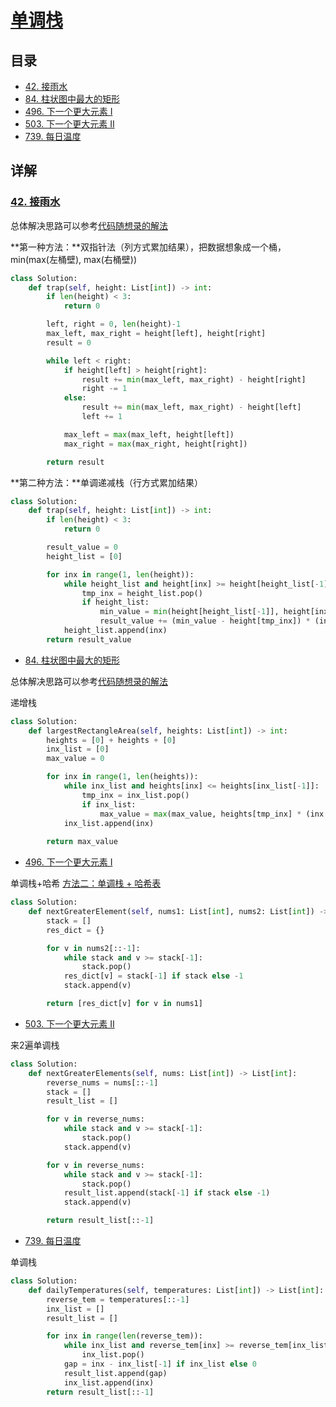 # [单调栈](https://github.com/youngyangyang04/leetcode-master)

## 目录

+ [42. 接雨水](https://leetcode-cn.com/problems/trapping-rain-water/)
+ [84. 柱状图中最大的矩形](https://leetcode-cn.com/problems/largest-rectangle-in-histogram/)
+ [496. 下一个更大元素 I](https://leetcode-cn.com/problems/next-greater-element-i/)
+ [503. 下一个更大元素 II](https://leetcode-cn.com/problems/next-greater-element-ii/)
+ [739. 每日温度](https://leetcode-cn.com/problems/daily-temperatures/)


## 详解

### [42. 接雨水](https://leetcode-cn.com/problems/trapping-rain-water/)

总体解决思路可以参考[代码随想录的解法](https://github.com/youngyangyang04/leetcode-master/blob/master/problems/0042.%E6%8E%A5%E9%9B%A8%E6%B0%B4.md)

**第一种方法：**双指针法（列方式累加结果），把数据想象成一个桶，min(max(左桶壁), max(右桶壁))

```python
class Solution:
    def trap(self, height: List[int]) -> int:
        if len(height) < 3:
            return 0

        left, right = 0, len(height)-1
        max_left, max_right = height[left], height[right]
        result = 0

        while left < right:
            if height[left] > height[right]:
                result += min(max_left, max_right) - height[right]
                right -= 1
            else:
                result += min(max_left, max_right) - height[left]
                left += 1

            max_left = max(max_left, height[left])
            max_right = max(max_right, height[right])

        return result
```

**第二种方法：**单调递减栈（行方式累加结果）

```python
class Solution:
    def trap(self, height: List[int]) -> int:
        if len(height) < 3:
            return 0

        result_value = 0
        height_list = [0]

        for inx in range(1, len(height)):
            while height_list and height[inx] >= height[height_list[-1]]:
                tmp_inx = height_list.pop()
                if height_list:
                    min_value = min(height[height_list[-1]], height[inx])
                    result_value += (min_value - height[tmp_inx]) * (inx - height_list[-1] - 1)
            height_list.append(inx)
        return result_value

```

+ [84. 柱状图中最大的矩形](https://leetcode-cn.com/problems/largest-rectangle-in-histogram/)

总体解决思路可以参考[代码随想录的解法](https://github.com/youngyangyang04/leetcode-master/blob/master/problems/0084.%E6%9F%B1%E7%8A%B6%E5%9B%BE%E4%B8%AD%E6%9C%80%E5%A4%A7%E7%9A%84%E7%9F%A9%E5%BD%A2.md)

递增栈

```python
class Solution:
    def largestRectangleArea(self, heights: List[int]) -> int:
        heights = [0] + heights + [0]
        inx_list = [0]
        max_value = 0

        for inx in range(1, len(heights)):
            while inx_list and heights[inx] <= heights[inx_list[-1]]:
                tmp_inx = inx_list.pop()
                if inx_list:
                    max_value = max(max_value, heights[tmp_inx] * (inx - inx_list[-1] - 1))
            inx_list.append(inx)
            
        return max_value
```


+ [496. 下一个更大元素 I](https://leetcode-cn.com/problems/next-greater-element-i/)

单调栈+哈希 [方法二：单调栈 + 哈希表](https://leetcode-cn.com/problems/next-greater-element-i/solution/xia-yi-ge-geng-da-yuan-su-i-by-leetcode-bfcoj/)

```python
class Solution:
    def nextGreaterElement(self, nums1: List[int], nums2: List[int]) -> List[int]:
        stack = []
        res_dict = {}

        for v in nums2[::-1]:
            while stack and v >= stack[-1]:
                stack.pop()
            res_dict[v] = stack[-1] if stack else -1
            stack.append(v)

        return [res_dict[v] for v in nums1]
```

+ [503. 下一个更大元素 II](https://leetcode-cn.com/problems/next-greater-element-ii/)

来2遍单调栈

```python
class Solution:
    def nextGreaterElements(self, nums: List[int]) -> List[int]:
        reverse_nums = nums[::-1]
        stack = []
        result_list = []

        for v in reverse_nums:
            while stack and v >= stack[-1]:
                stack.pop()
            stack.append(v)

        for v in reverse_nums:
            while stack and v >= stack[-1]:
                stack.pop()
            result_list.append(stack[-1] if stack else -1)
            stack.append(v)

        return result_list[::-1]
```

+ [739. 每日温度](https://leetcode-cn.com/problems/daily-temperatures/)

单调栈

```python
class Solution:
    def dailyTemperatures(self, temperatures: List[int]) -> List[int]:
        reverse_tem = temperatures[::-1]
        inx_list = []
        result_list = []

        for inx in range(len(reverse_tem)):
            while inx_list and reverse_tem[inx] >= reverse_tem[inx_list[-1]]:
                inx_list.pop()
            gap = inx - inx_list[-1] if inx_list else 0
            result_list.append(gap)
            inx_list.append(inx)
        return result_list[::-1]
```